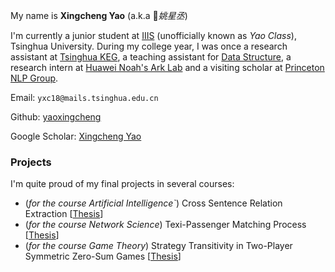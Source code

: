 My name is **Xingcheng Yao** (a.k.a *姚星丞*)

I'm currently a junior student at [IIIS](https://iiis.tsinghua.edu.cn/en/) (unofficially known as *Yao Class*), Tsinghua University. During my college year, I was once a research assistant at [Tsinghua KEG](http://keg.cs.tsinghua.edu.cn/), a teaching assistant for [Data Structure](https://dsa.cs.tsinghua.edu.cn/~deng/ds/index.htm), a research intern at [Huawei Noah's Ark Lab](https://www.noahlab.com.hk/#/home) and a visiting scholar at [Princeton NLP Group](https://princeton-nlp.github.io/).

Email: `yxc18@mails.tsinghua.edu.cn`

Github: [yaoxingcheng](https://github.com/yaoxingcheng)

Google Scholar: [Xingcheng Yao](https://scholar.google.com/citations?user=gAdAW44AAAAJ&hl=en&oi=ao)

### Projects

I'm quite proud of my final projects in several courses:
- (*for the course Artificial Intelligence`*) Cross Sentence Relation Extraction \[[Thesis](https://yaoxingcheng.github.io/thesis/ai_final.pdf)\]
- (*for the course Network Science*) Texi-Passenger Matching Process \[[Thesis](https://yaoxingcheng.github.io/thesis/network_science.pdf)\]
- (*for the course Game Theory*) Strategy Transitivity in Two-Player Symmetric Zero-Sum Games \[[Thesis](https://yaoxingcheng.github.io/thesis/game_theory.pdf)\]




